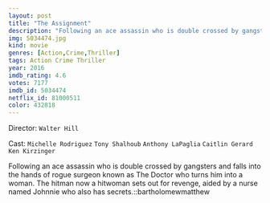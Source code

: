 ```yaml
---
layout: post
title: "The Assignment"
description: "Following an ace assassin who is double crossed by gangsters and falls into the hands of rogue surgeon known as The Doctor who turns him into a woman. The hitman now a hitwoman sets out for revenge, aided by a nurse named Johnnie who also has secrets..."
img: 5034474.jpg
kind: movie
genres: [Action,Crime,Thriller]
tags: Action Crime Thriller 
year: 2016
imdb_rating: 4.6
votes: 7177
imdb_id: 5034474
netflix_id: 81000511
color: 432818
---
```

Director: `Walter Hill`  

Cast: `Michelle Rodriguez` `Tony Shalhoub` `Anthony LaPaglia` `Caitlin Gerard` `Ken Kirzinger` 

Following an ace assassin who is double crossed by gangsters and falls into the hands of rogue surgeon known as The Doctor who turns him into a woman. The hitman now a hitwoman sets out for revenge, aided by a nurse named Johnnie who also has secrets.::bartholomewmatthew
